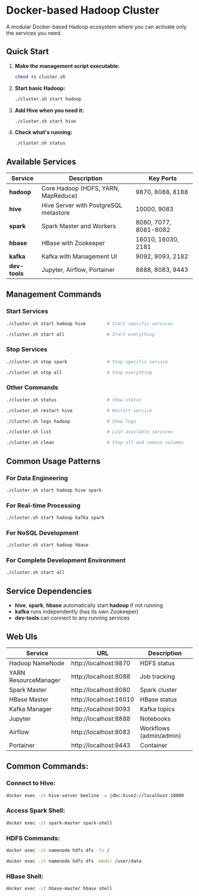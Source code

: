 # Docker-based Hadoop Cluster

A modular Docker-based Hadoop ecosystem where you can activate only the services you need.

## Quick Start

1. **Make the management script executable:**
   ```bash
   chmod +x cluster.sh
   ```

2. **Start basic Hadoop:**
   ```bash
   ./cluster.sh start hadoop
   ```

3. **Add Hive when you need it:**
   ```bash
   ./cluster.sh start hive
   ```

4. **Check what's running:**
   ```bash
   ./cluster.sh status
   ```

## Available Services

| Service | Description | Key Ports |
|---------|-------------|-----------|
| **hadoop** | Core Hadoop (HDFS, YARN, MapReduce) | 9870, 8088, 8188 |
| **hive** | Hive Server with PostgreSQL metastore | 10000, 9083 |
| **spark** | Spark Master and Workers | 8080, 7077, 8081-8082 |
| **hbase** | HBase with Zookeeper | 16010, 16030, 2181   |
| **kafka** | Kafka with Management UI | 9092, 9093, 2182     |
| **dev-tools** | Jupyter, Airflow, Portainer | 8888, 8083, 9443     |

## Management Commands

### Start Services
   ```bash
   ./cluster.sh start hadoop hive        # Start specific services
   ```

   ```bash
   ./cluster.sh start all                # Start everything
   ```

### Stop Services
   ```bash
   ./cluster.sh stop spark               # Stop specific service
   ```

   ```bash
   ./cluster.sh stop all                 # Stop everything
   ```

### Other Commands
```bash
./cluster.sh status                   # Show status
```

```bash
./cluster.sh restart hive             # Restart service
```

```bash
./cluster.sh logs hadoop              # Show logs
```

```bash
./cluster.sh list                     # List available services
```

```bash
./cluster.sh clean                    # Stop all and remove volumes
```

## Common Usage Patterns

### For Data Engineering
```bash
./cluster.sh start hadoop hive spark
```

### For Real-time Processing
```bash
./cluster.sh start hadoop kafka spark
```

### For NoSQL Development
```bash
./cluster.sh start hadoop hbase
```

### For Complete Development Environment
```bash
./cluster.sh start all
```

## Service Dependencies

- **hive**, **spark**, **hbase** automatically start **hadoop** if not running
- **kafka** runs independently (has its own Zookeeper)
- **dev-tools** can connect to any running services

## Web UIs

| Service | URL | Description |
|---------|-----|-------------|
| Hadoop NameNode | http://localhost:9870 | HDFS status |
| YARN ResourceManager | http://localhost:8088 | Job tracking |
| Spark Master | http://localhost:8080 | Spark cluster |
| HBase Master | http://localhost:16010 | HBase status |
| Kafka Manager | http://localhost:9093  | Kafka topics |
| Jupyter | http://localhost:8888  | Notebooks |
| Airflow | http://localhost:8083  | Workflows (admin/admin) |
| Portainer | http://localhost:9443  | Container


## Common Commands:

### Connect to Hive:
```bash
docker exec -it hive-server beeline -u jdbc:hive2://localhost:10000
```

### Access Spark Shell:
```bash
docker exec -it spark-master spark-shell
```


### HDFS Commands:
```bash
docker exec -it namenode hdfs dfs -ls /
```

```bash
docker exec -it namenode hdfs dfs -mkdir /user/data
```


### HBase Shell:
```bash
docker exec -it hbase-master hbase shell
```
